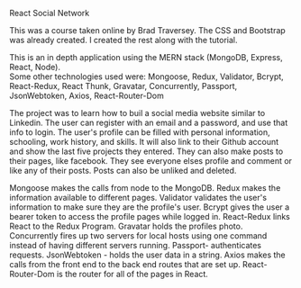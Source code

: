 React Social Network

This was a course taken online by Brad Traversey.  The CSS and Bootstrap was already created.  I created the rest along with the tutorial.

This is an in depth application using the MERN stack (MongoDB, Express, React, Node).  
Some other technologies used were: Mongoose, Redux, Validator, Bcrypt, React-Redux, React Thunk, Gravatar, Concurrently, Passport, JsonWebtoken, Axios, React-Router-Dom

The project was to learn how to buil a social media website similar to Linkedin. The user can register with an email and a password, and use that info to login.  The user's profile can be filled with personal information, schooling, work history, and skills. It will also link to their Github account and show the last five projects they entered.  They can also make posts to their pages, like facebook.  They see everyone elses profile and comment or like any of their posts. Posts can also be unliked and deleted.

Mongoose makes the calls from node to the MongoDB.
Redux makes the information available to different pages.
Validator validates the user's information to make sure they are the profile's user.
Bcrypt gives the user a bearer token to access the profile pages while logged in.
React-Redux links React to the Redux Program. 
Gravatar holds the profiles photo.
Concurrently fires up two servers for local hosts using one command instead of having different servers running.
Passport- authenticates requests.
JsonWebtoken - holds the user data in a string.
Axios makes the calls from the front end to the back end routes that are set up.
React-Router-Dom is the router for all of the pages in React.
